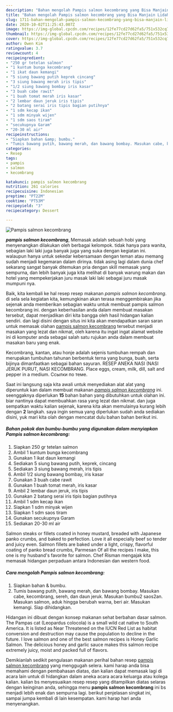 ```yaml
---
description: "Bahan mengolah Pampis salmon kecombrang yang Bisa Manjain Lidah"
title: "Bahan mengolah Pampis salmon kecombrang yang Bisa Manjain Lidah"
slug: 1711-bahan-mengolah-pampis-salmon-kecombrang-yang-bisa-manjain-lidah
date: 2020-10-02T11:25:43.007Z
image: https://img-global.cpcdn.com/recipes/12fe77cd27d62fa5/751x532cq70/pampis-salmon-kecombrang-foto-resep-utama.jpg
thumbnail: https://img-global.cpcdn.com/recipes/12fe77cd27d62fa5/751x532cq70/pampis-salmon-kecombrang-foto-resep-utama.jpg
cover: https://img-global.cpcdn.com/recipes/12fe77cd27d62fa5/751x532cq70/pampis-salmon-kecombrang-foto-resep-utama.jpg
author: Owen Kim
ratingvalue: 3.7
reviewcount: 4
recipeingredient:
- "250 gr tetelan salmon"
- "1 kuntum bunga kecombrang"
- "1 ikat daun kemangi"
- "5 siung bawang putih keprek cincang"
- "3 siung bawang merah iris tipis"
- "1/2 siung bawang bombay iris kasar"
- "3 buah cabe rawit"
- "1 buah tomat merah iris kasar"
- "2 lembar daun jeruk iris tipis"
- "2 batang serai iris tipis bagian putihnya"
- "1 sdm kecap ikan"
- "1 sdm minyak wijen"
- "1 sdm saos tiram"
- "secukupnya Garam"
- "20-30 ml air"
recipeinstructions:
- "Siapkan bahan &amp; bumbu."
- "Tumis bawang putih, bawang merah, dan bawang bombay. Masukan cabe, kecombrang, sereh, dan daun jeruk. Masukan bumbu2 saos2an. Masukan salmon, aduk hingga berubah warna, beri air. Masukan kemangi. Siap dihidangkan."
categories:
- Resep
tags:
- pampis
- salmon
- kecombrang

katakunci: pampis salmon kecombrang 
nutrition: 261 calories
recipecuisine: Indonesian
preptime: "PT22M"
cooktime: "PT53M"
recipeyield: "3"
recipecategory: Dessert

---
```



![Pampis salmon kecombrang](https://img-global.cpcdn.com/recipes/12fe77cd27d62fa5/751x532cq70/pampis-salmon-kecombrang-foto-resep-utama.jpg)

<b><i>pampis salmon kecombrang</i></b>, Memasak adalah sebuah hobi yang menyenangkan dilakukan oleh berbagai kelompok. tidak hanya para wanita, sebagian laki laki juga banyak juga yang suka dengan kegiatan ini. walaupun hanya untuk sekedar kebersamaan dengan teman atau memang sudah menjadi kegemaran dalam dirinya. tidak asing lagi dalam dunia chef sekarang sangat banyak ditemukan pria dengan skill memasak yang sempurna, dan lebih banyak juga kita melihat di banyak warung makan dan hotel yang mempekerjakan juru masak laki laki sebagai juru masak mumpuni nya.

Baik, kita kembali ke hal resep resep makanan <i>pampis salmon kecombrang</i>. di sela sela kegiatan kita, kemungkinan akan terasa menggembirakan jika sejenak anda memberikan sebagian waktu untuk membuat pampis salmon kecombrang ini. dengan keberhasilan anda dalam membuat masakan tersebut, dapat menjadikan diri kita bangga oleh hasil hidangan kalian sendiri. dan lagi disini dengan situs ini kita akan mendapatkan saran saran untuk memasak olahan <u>pampis salmon kecombrang</u> tersebut menjadi masakan yang lezat dan nikmat, oleh karena itu ingat ingat alamat website ini di komputer anda sebagai salah satu rujukan anda dalam membuat masakan baru yang enak.

Kecombrang, kantan, atau honje adalah sejenis tumbuhan rempah dan merupakan tumbuhan tahunan berbentuk terna yang bunga, buah, serta bijinya dimanfaatkan sebagai bahan sayuran. RESEP ANEKA NASI (NASI JERUK PURUT, NASI KECOMBRANG. Place eggs, cream, milk, dill, salt and pepper in a medium. Ссылки по теме.


Saat ini langsung saja kita awali untuk menyediakan alat alat yang diperuntuk kan dalam membuat makanan <u><i>pampis salmon kecombrang</i></u> ini. seenggaknya diperlukan <b>15</b> bahan bahan yang dibutuhkan untuk olahan ini. biar nantinya dapat membuahkan rasa yang lezat dan nikmat. dan juga sempatkan waktu kalian sejenak, karena kita akan memulainya kurang lebih dengan <b>2</b> langkah. saya ingin semua yang diperlukan sudah anda sediakan disini, yuk mari kita olah dengan mencatat dulu bahan bahan berikut ini.

<!--inarticleads1-->

##### Bahan pokok dan bumbu-bumbu yang digunakan dalam menyiapkan Pampis salmon kecombrang:

1. Siapkan 250 gr tetelan salmon
1. Ambil 1 kuntum bunga kecombrang
1. Gunakan 1 ikat daun kemangi
1. Sediakan 5 siung bawang putih, keprek, cincang
1. Sediakan 3 siung bawang merah, iris tipis
1. Ambil 1/2 siung bawang bombay, iris kasar
1. Gunakan 3 buah cabe rawit
1. Gunakan 1 buah tomat merah, iris kasar
1. Ambil 2 lembar daun jeruk, iris tipis
1. Gunakan 2 batang serai iris tipis bagian putihnya
1. Ambil 1 sdm kecap ikan
1. Siapkan 1 sdm minyak wijen
1. Siapkan 1 sdm saos tiram
1. Gunakan secukupnya Garam
1. Sediakan 20-30 ml air


Salmon steaks or fillets coated in honey mustard, breaded with Japanese panko crumbs, and baked to perfection. Love it all especially beef so tender and juicy even. Salmon fillets are baked under a light, crispy, flavorful coating of panko bread crumbs, Parmesan Of all the recipes I make, this one is my husband&#39;s favorite for salmon. Chef Risman mengajak kita memasak hidangan perpaduan antara Indonesian dan western food. 

<!--inarticleads2-->

##### Cara mengolah Pampis salmon kecombrang:

1. Siapkan bahan &amp; bumbu.
1. Tumis bawang putih, bawang merah, dan bawang bombay. Masukan cabe, kecombrang, sereh, dan daun jeruk. Masukan bumbu2 saos2an. Masukan salmon, aduk hingga berubah warna, beri air. Masukan kemangi. Siap dihidangkan.


Hidangan ini dibuat dengan konsep makanan sehat berbahan dasar salmon. The Pampas cat (Leopardus colocola) is a small wild cat native to South America. It is listed as Near Threatened on the IUCN Red List as habitat conversion and destruction may cause the population to decline in the future. I love salmon and one of the best salmon recipes is Honey Garlic Salmon. The delicious honey and garlic sauce makes this salmon recipe extremely juicy, moist and packed full of flavors. 

Demikianlah sedikit pengulasan makanan perihal bahan resep <u>pampis salmon kecombrang</u> yang menggugah selera. kami harap anda bisa memahami dengan pembahasan diatas, dan kalian dapat memasak lagi di acara lain untuk di hidangkan dalam aneka acara acara keluarga atau kolega kalian. kalian bs menyesuaikan resep resep yang ditampilkan diatas selaras dengan keinginan anda, sehingga menu <b>pampis salmon kecombrang</b> ini bs menjadi lebih enak dan sempurna lagi. berikut penjelasan singkat ini, sampai jumpa kembali di lain kesempatan. kami harap hari anda menyenangkan.
